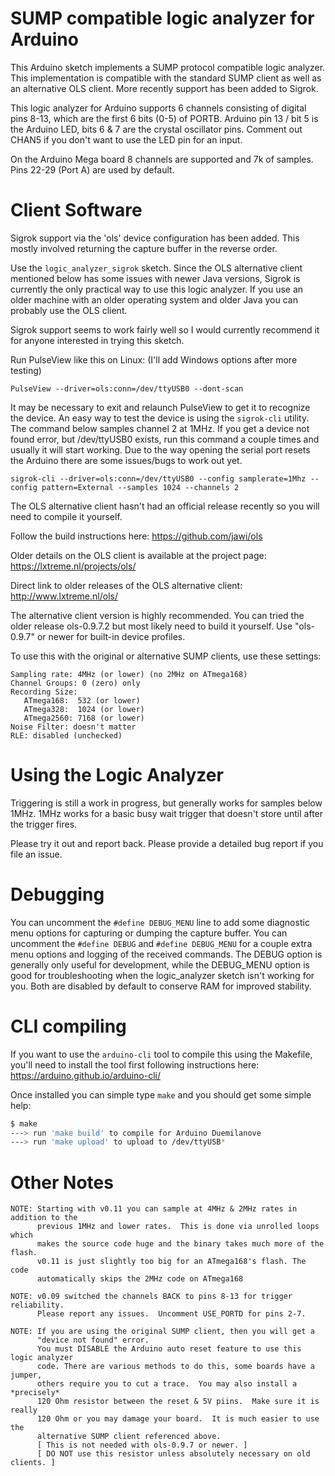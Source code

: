 SUMP compatible logic analyzer for Arduino
==========================================

This Arduino sketch implements a SUMP protocol compatible logic analyzer.
This implementation is compatible with the standard SUMP client as well as
an alternative OLS client.  More recently support has been added to Sigrok.

This logic analyzer for Arduino supports 6 channels consisting of digital
pins 8-13, which are the first 6 bits (0-5) of PORTB.
Arduino pin 13 / bit 5 is the Arduino LED, bits 6 & 7 are the crystal
oscillator pins. Comment out CHAN5 if you don't want to use the
LED pin for an input.

On the Arduino Mega board 8 channels are supported and 7k of samples.
Pins 22-29 (Port A) are used by default.

Client Software
===============

Sigrok support via the 'ols' device configuration has been added. This
mostly involved returning the capture buffer in the reverse order.

Use the `logic_analyzer_sigrok` sketch.  Since the OLS alternative client
mentioned below has some issues with newer Java versions, Sigrok is currently
the only practical way to use this logic analyzer.  If you use an older machine
with an older operating system and older Java you can probably use the OLS client.

Sigrok support seems to work fairly well so I would currently recommend it for
anyone interested in trying this sketch.

Run PulseView like this on Linux: (I'll add Windows options after more testing)
```
PulseView --driver=ols:conn=/dev/ttyUSB0 --dont-scan
```

It may be necessary to exit and relaunch PulseView to get it to recognize the device.
An easy way to test the device is using the `sigrok-cli` utility. The command below
samples channel 2 at 1MHz.  If you get a device not found error, but /dev/ttyUSB0 exists,
run this command a couple times and usually it will start working. Due to the way opening
the serial port resets the Arduino there are some issues/bugs to work out yet.
```
sigrok-cli --driver=ols:conn=/dev/ttyUSB0 --config samplerate=1Mhz --config pattern=External --samples 1024 --channels 2
```

The OLS alternative client hasn't had an official release recently so you will
need to compile it yourself.

Follow the build instructions here: https://github.com/jawi/ols


Older details on the OLS client is available at the project page:
https://lxtreme.nl/projects/ols/

Direct link to older releases of the OLS alternative client:
http://www.lxtreme.nl/ols/

The alternative client version is highly recommended.  You can tried the older
release ols-0.9.7.2 but most likely need to build it yourself. Use "ols-0.9.7"
or newer for built-in device profiles.

To use this with the original or alternative SUMP clients,
use these settings:
```
Sampling rate: 4MHz (or lower) (no 2MHz on ATmega168)
Channel Groups: 0 (zero) only
Recording Size:
   ATmega168:  532 (or lower)
   ATmega328:  1024 (or lower)
   ATmega2560: 7168 (or lower)
Noise Filter: doesn't matter
RLE: disabled (unchecked)
```

Using the Logic Analyzer
========================
Triggering is still a work in progress, but generally works for samples
below 1MHz.  1MHz works for a basic busy wait trigger that doesn't store
until after the trigger fires.

Please try it out and report back.  Please provide a detailed bug report
if you file an issue.

Debugging
=========

You can uncomment the `#define DEBUG_MENU` line to add some diagnostic menu
options for capturing or dumping the capture buffer.
You can uncomment the `#define DEBUG` and `#define DEBUG_MENU` for a couple
extra menu options and logging of the received commands.  The DEBUG option
is generally only useful for development, while the DEBUG_MENU option is
good for troubleshooting when the logic_analyzer sketch isn't working for you.
Both are disabled by default to conserve RAM for improved stability.

CLI compiling
=============

If you want to use the `arduino-cli` tool to compile this using the Makefile,
you'll need to install the tool first following instructions here:
https://arduino.github.io/arduino-cli/

Once installed you can simple type `make` and you should get some simple help:
```bash
$ make
---> run 'make build' to compile for Arduino Duemilanove
---> run 'make upload' to upload to /dev/ttyUSB*
```


Other Notes
===========================================================================
```
NOTE: Starting with v0.11 you can sample at 4MHz & 2MHz rates in addition to the 
      previous 1MHz and lower rates.  This is done via unrolled loops which
      makes the source code huge and the binary takes much more of the flash.
      v0.11 is just slightly too big for an ATmega168's flash. The code 
      automatically skips the 2MHz code on ATmega168

NOTE: v0.09 switched the channels BACK to pins 8-13 for trigger reliability.
      Please report any issues.  Uncomment USE_PORTD for pins 2-7.

NOTE: If you are using the original SUMP client, then you will get a
      "device not found" error.
      You must DISABLE the Arduino auto reset feature to use this logic analyzer
      code. There are various methods to do this, some boards have a jumper,
      others require you to cut a trace.  You may also install a *precisely*
      120 Ohm resistor between the reset & 5V piins.  Make sure it is really
      120 Ohm or you may damage your board.  It is much easier to use the
      alternative SUMP client referenced above.
      [ This is not needed with ols-0.9.7 or newer. ]
      [ DO NOT use this resistor unless absolutely necessary on old clients. ]
```
